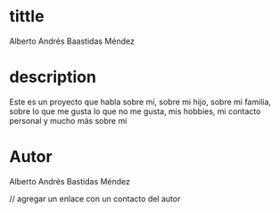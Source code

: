 # tittle
Alberto Andrés Baastidas Méndez

# description

Este es un proyecto que habla sobre mí, sobre mi hijo, sobre mi familia, sobre lo que 
me gusta lo que no me gusta, mis hobbies, mi contacto personal y mucho más sobre mí

# Autor

Alberto Andrés Bastidas Méndez



// agregar un enlace con un contacto del autor